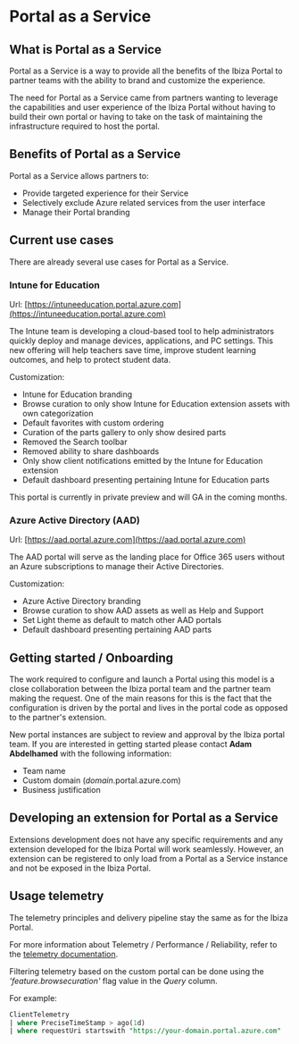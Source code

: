 <a name="portal-as-a-service"></a>
# Portal as a Service

<a name="portal-as-a-service-what-is-portal-as-a-service"></a>
## What is Portal as a Service

Portal as a Service is a way to provide all the benefits of the Ibiza Portal to partner teams with the ability to brand and customize the experience.

The need for Portal as a Service came from partners wanting to leverage the capabilities and user experience of the Ibiza Portal without having to build their own portal or having to take on the task of maintaining the infrastructure required to host the portal.

<a name="portal-as-a-service-benefits-of-portal-as-a-service"></a>
## Benefits of Portal as a Service

Portal as a Service allows partners to:

- Provide targeted experience for their Service
- Selectively exclude Azure related services from the user interface
- Manage their Portal branding

<a name="portal-as-a-service-current-use-cases"></a>
## Current use cases

There are already several use cases for Portal as a Service.

<a name="portal-as-a-service-current-use-cases-intune-for-education"></a>
### Intune for Education

Url: [https://intuneeducation.portal.azure.com](https://intuneeducation.portal.azure.com)

The Intune team is developing a cloud-based tool to help administrators quickly deploy and manage devices, applications, and PC settings. This new offering will help teachers save time, improve student learning outcomes, and help to protect student data.

Customization:

- Intune for Education branding
- Browse curation to only show Intune for Education extension assets with own categorization
- Default favorites with custom ordering
- Curation of the parts gallery to only show desired parts
- Removed the Search toolbar
- Removed ability to share dashboards
- Only show client notifications emitted by the Intune for Education extension
- Default dashboard presenting pertaining Intune for Education parts

This portal is currently in private preview and will GA in the coming months.

<a name="portal-as-a-service-current-use-cases-azure-active-directory-aad"></a>
### Azure Active Directory (AAD)

Url: [https://aad.portal.azure.com](https://aad.portal.azure.com)

The AAD portal will serve as the landing place for Office 365 users without an Azure subscriptions to manage their Active Directories.

Customization:

- Azure Active Directory branding
- Browse curation to show AAD assets as well as Help and Support
- Set Light theme as default to match other AAD portals
- Default dashboard presenting pertaining AAD parts

<a name="portal-as-a-service-getting-started-onboarding"></a>
## Getting started / Onboarding

The work required to configure and launch a Portal using this model is a close collaboration between the Ibiza portal team and the partner team making the request. One of the main reasons for this is the fact that the configuration is driven by the portal and lives in the portal code as opposed to the partner's extension.

New portal instances are subject to review and approval by the Ibiza portal team. If you are interested in getting started please contact **Adam Abdelhamed** with the following information:

- Team name
- Custom domain (_domain_.portal.azure.com)
- Business justification

<a name="portal-as-a-service-developing-an-extension-for-portal-as-a-service"></a>
## Developing an extension for Portal as a Service

Extensions development does not have any specific requirements and any extension developed for the Ibiza Portal will work seamlessly. However, an extension can be registered to only load from a Portal as a Service instance and not be exposed in the Ibiza Portal.

<a name="portal-as-a-service-usage-telemetry"></a>
## Usage telemetry

The telemetry principles and delivery pipeline stay the same as for the Ibiza Portal.

For more information about Telemetry / Performance / Reliability, refer to the [telemetry documentation](/documentation/articles/portalfx-extension-monitor).

Filtering telemetry based on the custom portal can be done using the _'feature.browsecuration'_ flag value in the _Query_ column.

For example:

```sql
ClientTelemetry
| where PreciseTimeStamp > ago(1d)
| where requestUri startswith "https://your-domain.portal.azure.com"
```